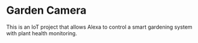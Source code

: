 # Garden Camera
This is an IoT project that allows Alexa to control a smart gardening system with plant health monitoring.
